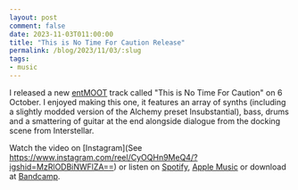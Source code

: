 ```yaml
---
layout: post
comment: false
date: 2023-11-03T011:00:00
title: "This is No Time For Caution Release"
permalink: /blog/2023/11/03/:slug
tags:
- music
---
```


I released a new [entMOOT](https://entmootmusic.bandcamp.com) track called "This is No Time For Caution" on 6 October. I enjoyed making this one, it features an array of synths (including a slightly modded version of the Alchemy preset Insubstantial), bass, drums and a smattering of guitar at the end alongside dialogue from the docking scene from Interstellar.

Watch the video on [Instagram](See https://www.instagram.com/reel/CyOQHn9MeQ4/?igshid=MzRlODBiNWFlZA==) or listen on [Spotify](https://open.spotify.com/track/46xJc3zs344yt6PFMhv0KH?si=2ee7f15bd50d443e), [Apple Music](https://music.apple.com/gb/album/this-is-no-time-for-caution/1710949106?i=1710949107) or download at [Bandcamp](https://entmootmusic.bandcamp.com/track/this-is-no-time-for-caution).